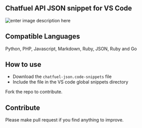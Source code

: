 ## Chatfuel API JSON snippet for VS Code
![enter image description here](https://s2.ezgif.com/save/ezgif-2-def20743fe62.gif)
## Compatible Languages
Python, PHP, Javascript, Markdown, Ruby, JSON, Ruby and Go
## How to use

 - Download the `chatfuel-json.code-snippets` file
 - Include the file in the VS code global snippets directory

Fork the repo to contribute.

## Contribute
Please make pull request if you find anything to improve.
